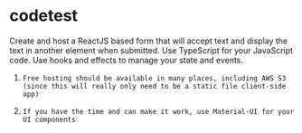 # codetest
Create and host a ReactJS based form that will accept text and display the text in another element when submitted.  Use TypeScript for your JavaScript code.  Use hooks and effects to manage your state and events.

1)     Free hosting should be available in many places, including AWS S3 (since this will really only need to be a static file client-side app)

2)     If you have the time and can make it work, use Material-UI for your UI components
